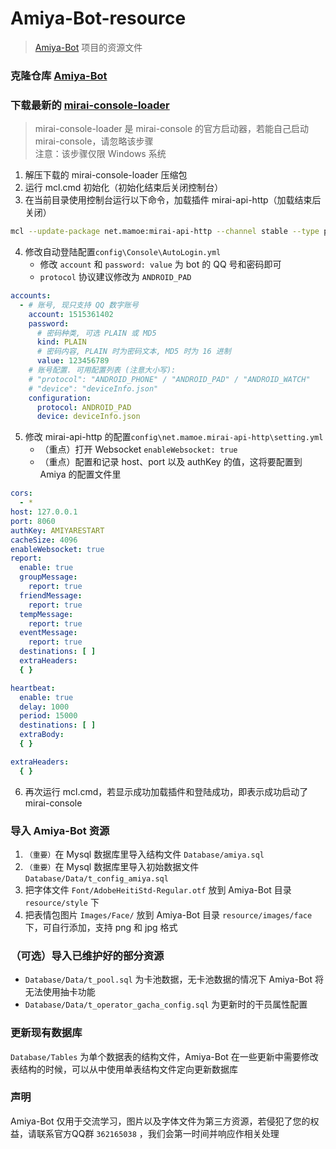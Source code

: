 # Amiya-Bot-resource

> [Amiya-Bot](https://github.com/vivien8261/Amiya-Bot) 项目的资源文件

### 克隆仓库 [Amiya-Bot](https://github.com/vivien8261/Amiya-Bot)

### 下载最新的 [mirai-console-loader](https://github.com/iTXTech/mirai-console-loader/releases)

> mirai-console-loader 是 mirai-console 的官方启动器，若能自己启动 mirai-console，请忽略该步骤<br>
> 注意：该步骤仅限 Windows 系统

1. 解压下载的 mirai-console-loader 压缩包
2. 运行 mcl.cmd 初始化（初始化结束后关闭控制台）
3. 在当前目录使用控制台运行以下命令，加载插件 mirai-api-http（加载结束后关闭）

```bash
mcl --update-package net.mamoe:mirai-api-http --channel stable --type plugin
```

4. 修改自动登陆配置`config\Console\AutoLogin.yml`
    - 修改 `account` 和 `password: value` 为 bot 的 QQ 号和密码即可
    - `protocol` 协议建议修改为 `ANDROID_PAD`

```yml
accounts:
  - # 账号, 现只支持 QQ 数字账号
    account: 1515361402
    password:
      # 密码种类, 可选 PLAIN 或 MD5
      kind: PLAIN
      # 密码内容, PLAIN 时为密码文本, MD5 时为 16 进制
      value: 123456789
    # 账号配置. 可用配置列表 (注意大小写):
    # "protocol": "ANDROID_PHONE" / "ANDROID_PAD" / "ANDROID_WATCH"
    # "device": "deviceInfo.json"
    configuration:
      protocol: ANDROID_PAD
      device: deviceInfo.json
```

5. 修改 mirai-api-http 的配置`config\net.mamoe.mirai-api-http\setting.yml`
    - （重点）打开 Websocket `enableWebsocket: true`
    - （重点）配置和记录 host、port 以及 authKey 的值，这将要配置到 Amiya 的配置文件里

```yml
cors:
  - *
host: 127.0.0.1
port: 8060
authKey: AMIYARESTART
cacheSize: 4096
enableWebsocket: true
report:
  enable: true
  groupMessage:
    report: true
  friendMessage:
    report: true
  tempMessage:
    report: true
  eventMessage:
    report: true
  destinations: [ ]
  extraHeaders:
  { }

heartbeat:
  enable: true
  delay: 1000
  period: 15000
  destinations: [ ]
  extraBody:
  { }

extraHeaders:
  { }
```

6. 再次运行 mcl.cmd，若显示成功加载插件和登陆成功，即表示成功启动了 mirai-console

### 导入 Amiya-Bot 资源

1. `（重要）`在 Mysql 数据库里导入结构文件 `Database/amiya.sql`
2. `（重要）`在 Mysql 数据库里导入初始数据文件 `Database/Data/t_config_amiya.sql`
3. 把字体文件 `Font/AdobeHeitiStd-Regular.otf` 放到 Amiya-Bot 目录 `resource/style` 下
4. 把表情包图片 `Images/Face/` 放到 Amiya-Bot 目录 `resource/images/face` 下，可自行添加，支持 png 和 jpg 格式

### （可选）导入已维护好的部分资源

- `Database/Data/t_pool.sql` 为卡池数据，无卡池数据的情况下 Amiya-Bot 将无法使用抽卡功能
- `Database/Data/t_operator_gacha_config.sql` 为更新时的干员属性配置

### 更新现有数据库

`Database/Tables` 为单个数据表的结构文件，Amiya-Bot 在一些更新中需要修改表结构的时候，可以从中使用单表结构文件定向更新数据库

### 声明

Amiya-Bot 仅用于交流学习，图片以及字体文件为第三方资源，若侵犯了您的权益，请联系官方QQ群 `362165038` ，我们会第一时间并响应作相关处理